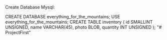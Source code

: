 

Create Database Mysql:

CREATE DATABASE everything_for_the_mountains;
USE everything_for_the_mountains;
CREATE TABLE inventory
(
id SMALLINT UNSIGNED,
name VARCHAR(45),
photo BLOB,
quantity INT UNSIGNED
);
"# ProjectFirst" 
